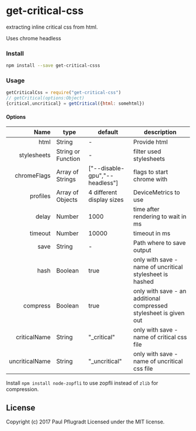 # get-critical-css
extracting inline critical css from html.

Uses chrome headless

### Install
```sh
npm install --save get-critical-csss
```

### Usage
```js
getCriticalCss = require("get-critical-css")
// getCritical(options:Object)
{critical,uncritical} = getCritical({html: somehtml})
```

#### Options
Name | type | default | description
---:| --- | ---| ---
html | String | - | Provide html
stylesheets | String or Function | - | filter used stylesheets
chromeFlags | Array of Strings | ["--disable-gpu","--headless"] | flags to start chrome with
profiles | Array of Objects | 4 different display sizes | DeviceMetrics to use
delay | Number | 1000 | time after rendering to wait in ms 
timeout | Number | 10000 | timeout in ms
save | String | - | Path where to save output
hash | Boolean | true | only with save - name of uncritical stylesheet is hashed
compress | Boolean | true | only with save - an additional compressed stylesheet is given out
criticalName | String | "_critical" | only with save - name of critical css file
uncriticalName | String | "_uncritical" | only with save - name of uncritical css file

Install `npm install node-zopfli` to use zopfli instead of `zlib` for compression.

## License
Copyright (c) 2017 Paul Pflugradt
Licensed under the MIT license.
